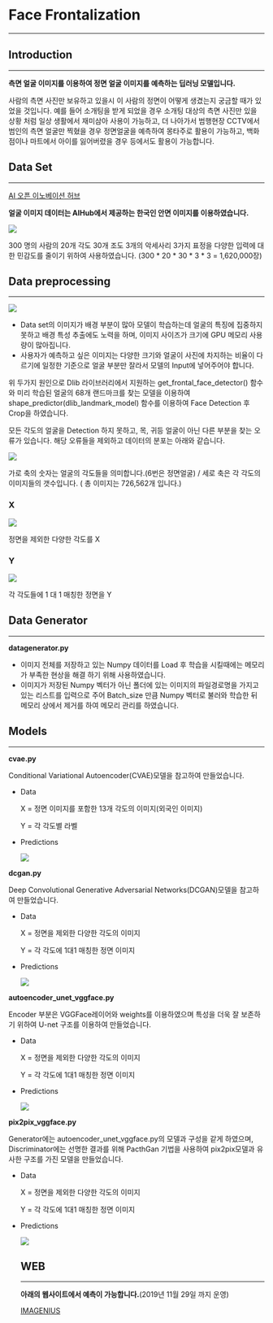 # Face Frontalization

---

## Introduction

---

**측면 얼굴 이미지를 이용하여 정면 얼굴 이미지를 예측하는 딥러닝 모델입니다.**

 사람의 측면 사진만 보유하고 있을시 이 사람의 정면이 어떻게 생겼는지 궁금할 때가 있었을 것입니다. 예를 들어 소개팅을 받게 되었을 경우 소개팅 대상의 측면 사진만 있을 상황 처럼 일상 생활에서 재미삼아 사용이 가능하고, 더 나아가서 범행현장 CCTV에서 범인의 측면 얼굴만 찍혔을 경우 정면얼굴을 예측하여 몽타주로 활용이 가능하고, 백화점이나 마트에서 아이를 잃어버렸을 경우 등에서도 활용이 가능합니다.   

## Data Set

---

[AI 오픈 이노베이션 허브](http://aihub.or.kr/)

**얼굴 이미지 데이터는 AIHub에서 제공하는 한국인 안면 이미지를 이용하였습니다.**

![](./images/20191121_154541-7bf9cfb5-e953-441a-bb51-b686790172a7.png)

 300 명의 사람의 20개 각도 30개 조도 3개의 악세사리 3가지 표정을 다양한 입력에 대한 민감도를 줄이기 위하여 사용하였습니다.   (300 * 20 * 30 * 3 * 3 = 1,620,000장)

## Data preprocessing

---

![](./images/20191121_163757-cf3be2de-4d01-466d-8f0b-8b0f9ccbfbc5.png)

- Data set의 이미지가 배경 부분이 많아 모델이 학습하는데 얼굴의 특징에 집중하지 못하고 배경 특성 추출에도 노력을 하며, 이미지 사이즈가 크기에 GPU 메모리 사용량이 많아집니다.
- 사용자가 예측하고 싶은 이미지는 다양한 크기와 얼굴이 사진에 차지하는 비율이 다르기에 일정한 기준으로 얼굴 부분만 잘라서 모델의 Input에 넣어주어야 합니다.

위 두가지 원인으로 Dlib 라이브러리에서 지원하는 get_frontal_face_detector() 함수와 미리 학습된  얼굴의 68개 랜드마크를 찾는 모델을 이용하여  shape_predictor(dlib_landmark_model) 함수를 이용하여 Face Detection 후 Crop을 하였습니다.

 모든 각도의 얼굴을 Detection 하지 못하고, 목, 귀등 얼굴이 아닌 다른 부분을 찾는 오류가 있습니다. 해당 오류들을 제외하고 데이터의 분포는 아래와 같습니다.

![](./images/AfterCrop-02174034-5b01-4b5a-86a1-a80c21c5b360.png)

가로 축의 숫자는 얼굴의 각도들을 의미합니다.(6번은 정면얼굴) / 세로 축은 각 각도의 이미지들의 갯수입니다. ( 총 이미지는 726,562개 입니다.)

### X

![](./images/X-09844163-66d9-446d-b955-463410235b85.png)

정면을 제외한 다양한 각도를 X

### Y

![](./images/Y-32f63e76-2e13-4893-b983-be03fb92da53.png)

각 각도들에 1 대 1 매칭한 정면을 Y

## Data Generator

---

**datagenerator.py**

- 이미지 전체를 저장하고 있는 Numpy 데이터를 Load 후 학습을 시킬때에는 메모리가 부족한 현상을 해결 하기 위해 사용하였습니다.
- 이미지가 저장된 Numpy 벡터가 아닌 폴더에 있는 이미지의 파일경로명을 가지고 있는 리스트를 입력으로 주어 Batch_size 만큼 Numpy 벡터로 불러와 학습한 뒤 메모리 상에서 제거를 하여 메모리 관리를 하였습니다.

## Models

---

 **cvae.py**

  Conditional Variational Autoencoder(CVAE)모델을 참고하여 만들었습니다.

- Data

    X = 정면 이미지를 포함한 13개 각도의 이미지(외국인 이미지)

    Y = 각 각도별 라벨

- Predictions

    ![](./images/CVAE-40816668-6245-4bcd-b9cd-ead3fd430070.png)

**dcgan.py**

 Deep Convolutional Generative Adversarial Networks(DCGAN)모델을 참고하여 만들었습니다.

- Data

    X = 정면을 제외한 다양한 각도의 이미지

    Y = 각 각도에 1대1 매칭한 정면 이미지

- Predictions

    ![](./images/DCGAN-beeadbb1-570b-4641-a910-89e7a88c5206.png)

**autoencoder_unet_vggface.py**

 Encoder 부분은 VGGFace레이어와 weights를 이용하였으며 특성을 더욱 잘 보존하기 위하여 U-net 구조를 이용하여 만들었습니다. 

- Data

    X = 정면을 제외한 다양한 각도의 이미지

    Y = 각 각도에 1대1 매칭한 정면 이미지

- Predictions

    ![](./images/AE-7e437549-fff1-4848-b8c6-99f5073ac964.png)

**pix2pix_vggface.py**

 Generator에는 autoencoder_unet_vggface.py의 모델과 구성을 같게 하였으며, Discriminator에는 선명한 결과를 위해 PacthGan 기법을 사용하여 pix2pix모델과 유사한 구조를 가진 모델을 만들었습니다.

- Data

    X = 정면을 제외한 다양한 각도의 이미지

    Y = 각 각도에 1대1 매칭한 정면 이미지

- Predictions

    ![](./images/Pix2Pix-63cef2f6-65d4-4115-90ca-786376050573.png)

    ## WEB

    ---

    **아래의 웹사이트에서 예측이 가능합니다.**(2019년 11월 29일 까지 운영)

    [IMAGENIUS](http://imagenius.iptime.org:4/)

